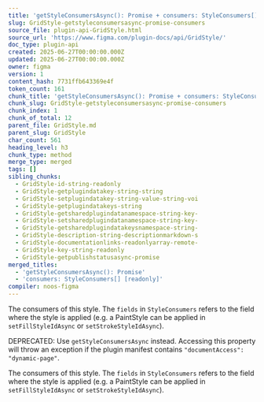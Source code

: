 ```yaml
---
title: 'getStyleConsumersAsync(): Promise + consumers: StyleConsumers[] [readonly]'
slug: GridStyle-getstyleconsumersasync-promise-consumers
source_file: plugin-api-GridStyle.html
source_url: 'https://www.figma.com/plugin-docs/api/GridStyle/'
doc_type: plugin-api
created: 2025-06-27T00:00:00.000Z
updated: 2025-06-27T00:00:00.000Z
owner: figma
version: 1
content_hash: 7731ffb643369e4f
token_count: 161
chunk_title: 'getStyleConsumersAsync(): Promise + consumers: StyleConsumers[] [readonly]'
chunk_slug: GridStyle-getstyleconsumersasync-promise-consumers
chunk_index: 1
chunk_of_total: 12
parent_file: GridStyle.md
parent_slug: GridStyle
char_count: 561
heading_level: h3
chunk_type: method
merge_type: merged
tags: []
sibling_chunks:
  - GridStyle-id-string-readonly
  - GridStyle-getplugindatakey-string-string
  - GridStyle-setplugindatakey-string-value-string-voi
  - GridStyle-getplugindatakeys-string
  - GridStyle-getsharedplugindatanamespace-string-key-
  - GridStyle-setsharedplugindatanamespace-string-key-
  - GridStyle-getsharedplugindatakeysnamespace-string-
  - GridStyle-description-string-descriptionmarkdown-s
  - GridStyle-documentationlinks-readonlyarray-remote-
  - GridStyle-key-string-readonly
  - GridStyle-getpublishstatusasync-promise
merged_titles:
  - 'getStyleConsumersAsync(): Promise'
  - 'consumers: StyleConsumers[] [readonly]'
compiler: noos-figma
---
```


The consumers of this style. The `fields` in `StyleConsumers` refers to the field where the style is applied (e.g. a PaintStyle can be applied in `setFillStyleIdAsync` or `setStrokeStyleIdAsync`).

DEPRECATED: Use `getStyleConsumersAsync` instead. Accessing this property will throw an exception if the plugin manifest contains `"documentAccess": "dynamic-page"`.

The consumers of this style. The `fields` in `StyleConsumers` refers to the field where the style is applied (e.g. a PaintStyle can be applied in `setFillStyleIdAsync` or `setStrokeStyleIdAsync`).
